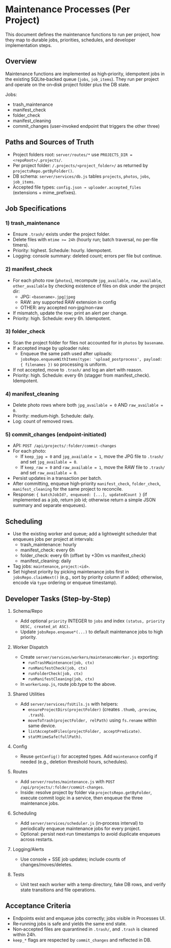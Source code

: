 # Maintenance Processes (Per Project)

This document defines the maintenance functions to run per project, how they map to durable jobs, priorities, schedules, and developer implementation steps.

## Overview

Maintenance functions are implemented as high‑priority, idempotent jobs in the existing SQLite‑backed queue (`jobs`, `job_items`). They run per project and operate on the on‑disk project folder plus the DB state.

Jobs:
- trash_maintenance
- manifest_check
- folder_check
- manifest_cleaning
- commit_changes (user‑invoked endpoint that triggers the other three)

## Paths and Sources of Truth

- Project folders root: `server/routes/*` use `PROJECTS_DIR = <repoRoot>/.projects/`.
- Per project folder: `/.projects/<project_folder>/` as returned by `projectsRepo.getByFolder()`.
- DB schema: `server/services/db.js` tables `projects`, `photos`, `jobs`, `job_items`.
- Accepted file types: `config.json → uploader.accepted_files` (extensions + mime_prefixes).

## Job Specifications

### 1) trash_maintenance
- Ensure `.trash/` exists under the project folder.
- Delete files with `mtime >= 24h` (hourly run; batch traversal, no per‑file timers).
- Priority: highest. Schedule: hourly. Idempotent.
- Logging: console summary: deleted count; errors per file but continue.

### 2) manifest_check
- For each photo row (`photos`), recompute `jpg_available`, `raw_available`, `other_available` by checking existence of files on disk under the project dir:
  - JPG: `<basename>.jpg|jpeg`
  - RAW: any supported RAW extension in config
  - OTHER: any accepted non‑jpg/non‑raw
- If mismatch, update the row; print an alert per change.
- Priority: high. Schedule: every 6h. Idempotent.

### 3) folder_check
- Scan the project folder for files not accounted for in `photos` by `basename`.
- If accepted image by uploader rules:
  - Enqueue the same path used after uploads: `jobsRepo.enqueueWithItems(type: 'upload_postprocess', payload: { filenames })` so processing is uniform.
- If not accepted, move to `.trash/` and log an alert with reason.
- Priority: high. Schedule: every 6h (stagger from manifest_check). Idempotent.

### 4) manifest_cleaning
- Delete photo rows where both `jpg_available = 0` AND `raw_available = 0`.
- Priority: medium‑high. Schedule: daily.
- Log: count of removed rows.

### 5) commit_changes (endpoint‑initiated)
- API: `POST /api/projects/:folder/commit-changes`
- For each photo:
  - If `keep_jpg = 0` and `jpg_available = 1`, move the JPG file to `.trash/` and set `jpg_available = 0`.
  - If `keep_raw = 0` and `raw_available = 1`, move the RAW file to `.trash/` and set `raw_available = 0`.
- Persist updates in a transaction per batch.
- After committing, enqueue high‑priority `manifest_check`, `folder_check`, `manifest_cleaning` for the same project to reconcile.
- Response: `{ batchJobId?, enqueued: [...], updatedCount }` (if implemented as a job, return job id; otherwise return a simple JSON summary and separate enqueues).

## Scheduling

- Use the existing worker and queue; add a lightweight scheduler that enqueues jobs per project at intervals:
  - trash_maintenance: hourly
  - manifest_check: every 6h
  - folder_check: every 6h (offset by +30m vs manifest_check)
  - manifest_cleaning: daily
- Tag jobs: `maintenance`, `project:<id>`.
- Set highest priority by picking maintenance jobs first in `jobsRepo.claimNext()` (e.g., sort by priority column if added; otherwise, encode via `type` ordering or enqueue timestamp).

## Developer Tasks (Step‑by‑Step)

1. Schema/Repo
   - Add optional `priority` INTEGER to `jobs` and index `(status, priority DESC, created_at ASC)`.
   - Update `jobsRepo.enqueue*(...)` to default maintenance jobs to high priority.

2. Worker Dispatch
   - Create `server/services/workers/maintenanceWorker.js` exporting:
     - `runTrashMaintenance(job, ctx)`
     - `runManifestCheck(job, ctx)`
     - `runFolderCheck(job, ctx)`
     - `runManifestCleaning(job, ctx)`
   - In `workerLoop.js`, route job.type to the above.

3. Shared Utilities
   - Add `server/services/fsUtils.js` with helpers:
     - `ensureProjectDirs(projectFolder)` (creates `.thumb`, `.preview`, `.trash`).
     - `moveToTrash(projectFolder, relPath)` using `fs.rename` within same device.
     - `listAcceptedFiles(projectFolder, acceptPredicate)`.
     - `statMtimeSafe(fullPath)`.

4. Config
   - Reuse `getConfig()` for accepted types. Add `maintenance` config if needed (e.g., deletion threshold hours, schedules).

5. Routes
   - Add `server/routes/maintenance.js` with `POST /api/projects/:folder/commit-changes`.
   - Inside: resolve project by folder via `projectsRepo.getByFolder`, execute commit logic in a service, then enqueue the three maintenance jobs.

6. Scheduling
   - Add `server/services/scheduler.js` (in‑process interval) to periodically enqueue maintenance jobs for every project.
   - Optional: persist next‑run timestamps to avoid duplicate enqueues across restarts.

7. Logging/Alerts
   - Use console + SSE job updates; include counts of changes/moves/deletes.

8. Tests
   - Unit test each worker with a temp directory, fake DB rows, and verify state transitions and file operations.

## Acceptance Criteria
- Endpoints exist and enqueue jobs correctly; jobs visible in Processes UI.
- Re‑running jobs is safe and yields the same end state.
- Non‑accepted files are quarantined in `.trash/`, and `.trash` is cleaned within 24h.
- `keep_*` flags are respected by `commit_changes` and reflected in DB.
